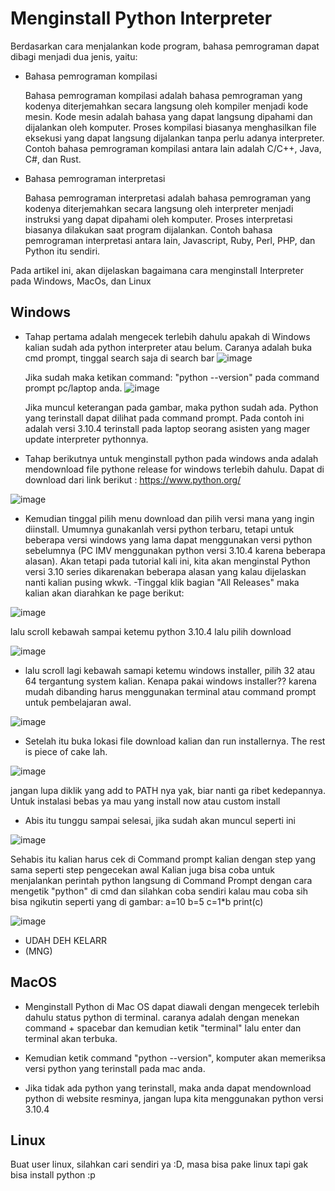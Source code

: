 # Menginstall Python Interpreter

Berdasarkan cara menjalankan kode program, bahasa pemrograman dapat dibagi menjadi dua jenis, yaitu:

- Bahasa pemrograman kompilasi

  Bahasa pemrograman kompilasi adalah bahasa pemrograman yang kodenya diterjemahkan secara langsung oleh kompiler menjadi kode mesin. Kode mesin adalah bahasa yang dapat langsung dipahami dan dijalankan oleh komputer. Proses kompilasi biasanya menghasilkan file eksekusi yang dapat langsung dijalankan tanpa perlu adanya interpreter. Contoh bahasa pemrograman kompilasi antara lain adalah C/C++, Java, C#, dan Rust.

- Bahasa pemrograman interpretasi

  Bahasa pemrograman interpretasi adalah bahasa pemrograman yang kodenya diterjemahkan secara langsung oleh interpreter menjadi instruksi yang dapat dipahami oleh komputer. Proses interpretasi biasanya dilakukan saat program dijalankan. Contoh bahasa pemrograman interpretasi antara lain, Javascript, Ruby, Perl, PHP, dan Python itu sendiri.

Pada artikel ini, akan dijelaskan bagaimana cara menginstall Interpreter pada Windows, MacOs, dan Linux

## Windows

- Tahap pertama adalah mengecek terlebih dahulu apakah di Windows kalian sudah ada python interpreter atau belum.
  Caranya adalah buka cmd prompt, tinggal search saja di search bar
  ![image](https://github.com/imvlaboratory/sg-basic-python/assets/51825907/33b9e963-da9f-4956-bf06-dc1f6f4b4c1b)

  Jika sudah maka ketikan command: "python --version" pada command prompt pc/laptop anda.
  ![image](https://github.com/imvlaboratory/sg-basic-python/assets/51825907/8318529d-4dfe-4713-918c-03909b91adbc)

  Jika muncul keterangan pada gambar, maka python sudah ada. Python yang terinstall dapat dilihat pada command prompt. Pada contoh ini adalah versi 3.10.4 terinstall pada laptop seorang asisten yang mager update interpreter pythonnya.

- Tahap berikutnya untuk menginstall python pada windows anda adalah mendownload file pythone release for windows terlebih dahulu.
Dapat di download dari link berikut : https://www.python.org/

![image](https://github.com/imvlaboratory/sg-basic-python/assets/51825907/95edc0fc-f3da-434e-a7f1-ff496b3e0e9e)

- Kemudian tinggal pilih menu download dan pilih versi mana yang ingin diinstall. Umumnya gunakanlah versi python terbaru, tetapi untuk beberapa versi windows yang lama dapat menggunakan versi python sebelumnya (PC IMV menggunakan python versi 3.10.4 karena beberapa alasan). 
Akan tetapi pada tutorial kali ini, kita akan menginstal Python versi 3.10 series dikarenakan beberapa alasan yang kalau dijelaskan nanti kalian pusing wkwk. -Tinggal klik bagian "All Releases" maka kalian akan diarahkan ke page berikut:

![image](https://github.com/imvlaboratory/sg-basic-python/assets/51825907/b6fdedad-0779-4c3e-a72a-6714b52b175c)

lalu scroll kebawah sampai ketemu python 3.10.4 lalu pilih download

![image](https://github.com/imvlaboratory/sg-basic-python/assets/51825907/71529940-fcf0-4fd3-a903-021faa4f3325)

- lalu scroll lagi kebawah samapi ketemu windows installer, pilih 32 atau 64 tergantung system kalian. Kenapa pakai windows installer?? karena mudah dibanding harus menggunakan terminal atau command prompt untuk pembelajaran awal.

![image](https://github.com/imvlaboratory/sg-basic-python/assets/51825907/49944028-5d0e-4958-9170-ad9fbc7f4c62)

- Setelah itu buka lokasi file download kalian dan run installernya. The rest is piece of cake lah.

![image](https://github.com/imvlaboratory/sg-basic-python/assets/51825907/0562eb0e-67e0-4547-8e84-d268e76a0fbc)

jangan lupa diklik yang add to PATH nya yak, biar nanti ga ribet kedepannya.
Untuk instalasi bebas ya mau yang install now atau custom install
- Abis itu tunggu sampai selesai, jika sudah akan muncul seperti ini

![image](https://github.com/imvlaboratory/sg-basic-python/assets/51825907/a6ad2457-d6c4-4f53-9fa2-2ce9945f4c07)

Sehabis itu kalian harus cek di Command prompt kalian dengan step yang sama seperti step pengecekan awal
Kalian juga bisa coba untuk menjalankan perintah python langsung di Command Prompt dengan cara mengetik "python" di cmd dan silahkan coba sendiri
kalau mau coba sih bisa ngikutin seperti yang di gambar:
a=10
b=5
c=1*b
print(c)

![image](https://github.com/imvlaboratory/sg-basic-python/assets/51825907/4823e969-39ac-48db-a26c-b8e75377e105)

- UDAH DEH KELARR
- (MNG)
<!-- Ini vito wkwkwk-->

<!-- TODO: create a tutorial how to install python on Windows -->

## MacOS
- Menginstall Python di Mac OS dapat diawali dengan mengecek terlebih dahulu status python di terminal.
caranya adalah dengan menekan command + spacebar dan kemudian ketik "terminal" lalu enter dan terminal akan terbuka.


- Kemudian ketik command "python --version", komputer akan memeriksa versi python yang terinstall pada mac anda.

- Jika tidak ada python yang terinstall, maka anda dapat mendownload python di website resminya, jangan lupa kita menggunakan python versi 3.10.4

<!-- TODO: create a tutorial how to install python on Windows -->

## Linux

Buat user linux, silahkan cari sendiri ya :D, masa bisa pake linux tapi gak bisa install python :p
